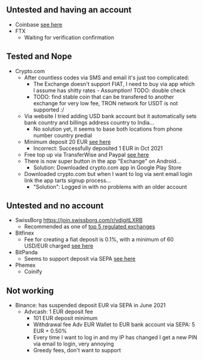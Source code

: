 ## Untested and having an account

- Coinbase [see here](https://help.coinbase.com/en/coinbase/getting-started/add-a-payment-method/payment-methods-for-european-customers)
- FTX
  - Waiting for verification confirmation

## Tested and Nope

- Crypto.com
  - After countless codes via SMS and email it's just too complicated:
    - The Exchange doesn't support FIAT, I need to buy via app which I assume has shitty rates - Assumption! TODO: double check
    - TODO: find stable coin that can be transfered to another exchange for very low fee, TRON network for USDT is not supported :/
  - Via website I tried adding USD bank account but it automatically sets bank country and billings address country to India...
    - No solution yet, it seems to base both locations from phone number country predial
  - Minimum deposit 20 EUR [see here](https://help.crypto.com/en/articles/2461467-fiat-wallet-eur-bank-transfers-via-sepa-network)
    - Incorrect: Successfully deposited 1 EUR in Oct 2021
  - Free top up via TransferWise and Paypal [see here](https://blog.crypto.com/free-fiat-top-ups-for-transferwise-and-paypal-users/)
  - There is now super button in the app "Exchange" on Android...
    - Solution: Downloaded crypto.com app in Google Play Store
  - Downloaded crypto.com but when I want to log via sent email login link the app tarts signup process...
    - "Solution": Logged in with no problems with an older account

## Untested and no account

- SwissBorg https://join.swissborg.com/r/vdigitLXRB
  - Recommended as one of [top 5 regulated exchanges](https://www.youtube.com/watch?v=CSj8smV63Es)
- Bitfinex
  - Fee for creating a fiat deposit is 0.1%, with a minimum of 60 USD/EUR charged [see here](https://support.bitfinex.com/hc/en-us/articles/360023357574-Bank-Wire-Deposit-)
- BitPanda
  - Seems to support deposit via SEPA [see here](https://support.bitpanda.com/hc/en-us/articles/360000123199-Payment-methods-limits-and-transaction-costs)
- Phemex
  - Coinify

## Not working

- Binance: has suspended deposit EUR via SEPA in June 2021
  - Advcash: 1 EUR deposit fee
    - 101 EUR deposit minimum
    - Withdrawal fee Adv EUR Wallet to EUR bank account via SEPA: 5 EUR + 0.50%
    - Every time I want to log in and my IP has changed I get a new PIN via email to login, very annoying
    - Greedy fees, don't want to support
